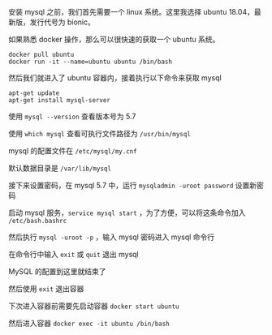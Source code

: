 安装 mysql 之前，我们首先需要一个 linux 系统。这里我选择 ubuntu 18.04，最新版，发行代号为 bionic。

如果熟悉 docker 操作，那么可以很快速的获取一个 ubuntu 系统。

```shell
docker pull ubuntu
docker run -it --name=ubuntu ubuntu /bin/bash
```

然后我们就进入了 ubuntu 容器内，接着执行以下命令来获取 mysql

```shell
apt-get update
apt-get install mysql-server
```

使用 `mysql --version` 查看版本号为 5.7

使用 `which mysql` 查看可执行文件路径为 `/usr/bin/mysql`

mysql 的配置文件在 `/etc/mysql/my.cnf` 

默认数据目录是 `/var/lib/mysql` 

接下来设置密码，在 mysql 5.7 中，运行 `mysqladmin -uroot password` 设置新密码

启动 mysql 服务，`service mysql start` ，为了方便，可以将这条命令加入 `/etc/bash.bashrc` 

然后执行 `mysql -uroot -p` ，输入 mysql 密码进入 mysql 命令行

在命令行中输入 `exit` 或 `quit` 退出 mysql



MySQL 的配置到这里就结束了

然后使用 `exit` 退出容器

下次进入容器前需要先启动容器 `docker start ubuntu` 

然后进入容器 `docker exec -it ubuntu /bin/bash` 

